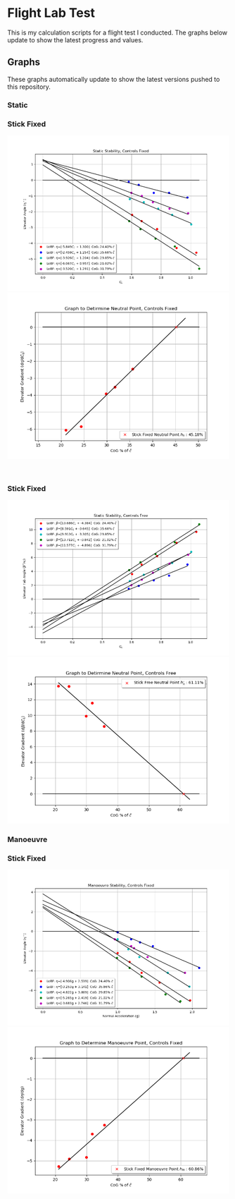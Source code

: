 # Flight Lab Test
This is my calculation scripts for a flight test I conducted. The graphs below update to show the latest progress and values.

## Graphs
These graphs automatically update to show the latest versions pushed to this repository.

### Static

<h3>Stick Fixed</h3>
<p align="center">
<img src="graphs/staticstabilityFixed.png?raw=true" /><br />
<img src="graphs/neutralpointStaticFixed.png?raw=true" />
</p>
<br />
<h3>Stick Fixed</h3>
<p align="center">
<img src="graphs/staticstabilityFree.png?raw=true" />
<img src="graphs/neutralpointStaticFree.png?raw=true" />
</p>

### Manoeuvre

<h3>Stick Fixed</h3>
<p align="center">
<img src="graphs/manstabilityFixed.png?raw=true" /><br />
<img src="graphs/manpointManFixed.png?raw=true" />
</p>